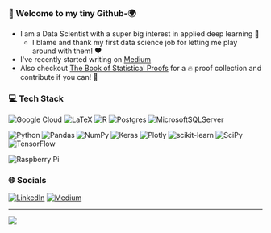 ### 👋 Welcome to my tiny Github-🌍

- I am a Data Scientist with a super big interest in applied deep learning 🎢 
  - I blame and thank my first data science job for letting me play around with them! :heart:
- I've recently started writing on [Medium](https://medium.com/@majapavlo)
- Also checkout [The Book of Statistical Proofs](https://statproofbook.github.io/P/norm-cdf) for a 🔥 proof collection and contribute if you can! 👀

<!-- update permalink when wanting to change the svg displays (not using permalinks anymore now!) -->
<!-- <img align="left" width="390" alt="🌱" src="https://github.com/majapavlo/majapavlo/blob/main/achievements.svg"> -->
<!-- <img align="left" width="400" alt="💞️" src="https://github.com/majapavlo/majapavlo/blob/main/metrics.plugin.topics.icons.svg"> -->

### 💻 Tech Stack
![Google Cloud](https://img.shields.io/badge/Google%20Cloud-%234285F4.svg?style=flat&logo=google-cloud&logoColor=white) ![LaTeX](https://img.shields.io/badge/latex-%23008080.svg?style=flat&logo=latex&logoColor=white) ![R](https://img.shields.io/badge/r-%23276DC3.svg?style=flat&logo=r&logoColor=white) ![Postgres](https://img.shields.io/badge/postgres-%23316192.svg?style=flat&logo=postgresql&logoColor=white) ![MicrosoftSQLServer](https://img.shields.io/badge/Microsoft%20SQL%20Sever-CC2927?style=flat&logo=microsoft%20sql%20server&logoColor=white)

![Python](https://img.shields.io/badge/python-3670A0?style=flat&logo=python&logoColor=ffdd54) ![Pandas](https://img.shields.io/badge/pandas-%23150458.svg?style=flat&logo=pandas&logoColor=white) ![NumPy](https://img.shields.io/badge/numpy-%23013243.svg?style=flat&logo=numpy&logoColor=white) ![Keras](https://img.shields.io/badge/Keras-%23D00000.svg?style=flat&logo=Keras&logoColor=white) ![Plotly](https://img.shields.io/badge/Plotly-%233F4F75.svg?style=flat&logo=plotly&logoColor=white) ![scikit-learn](https://img.shields.io/badge/scikit--learn-%23F7931E.svg?style=flat&logo=scikit-learn&logoColor=white) ![SciPy](https://img.shields.io/badge/SciPy-%230C55A5.svg?style=flat&logo=scipy&logoColor=%white) ![TensorFlow](https://img.shields.io/badge/TensorFlow-%23FF6F00.svg?style=flat&logo=TensorFlow&logoColor=white)

![Raspberry Pi](https://img.shields.io/badge/-RaspberryPi-C51A4A?style=flat&logo=Raspberry-Pi) 
<!-- ![PyTorch](https://img.shields.io/badge/PyTorch-%23EE4C2C.svg?style=flat&logo=PyTorch&logoColor=white)  -->
<!-- ![Heroku](https://img.shields.io/badge/heroku-%23430098.svg?style=flat&logo=heroku&logoColor=white)  -->
<!-- ![MySQL](https://img.shields.io/badge/mysql-%2300f.svg?style=flat&logo=mysql&logoColor=white)  -->
<!-- ![Arduino](https://img.shields.io/badge/-Arduino-00979D?style=flat&logo=Arduino&logoColor=white) ![Trello](https://img.shields.io/badge/Trello-%23026AA7.svg?style=flat&logo=Trello&logoColor=white)  -->
<!-- ![CSS3](https://img.shields.io/badge/css3-%231572B6.svg?style=flat&logo=css3&logoColor=white) ![HTML5](https://img.shields.io/badge/html5-%23E34F26.svg?style=flat&logo=html5&logoColor=white) ![Java](https://img.shields.io/badge/java-%23ED8B00.svg?style=flat&logo=java&logoColor=white) ![Markdown](https://img.shields.io/badge/markdown-%23000000.svg?style=flat&logo=markdown&logoColor=white) -->

<!-- ### 📊 GitHub Stats :
![](https://github-readme-stats.vercel.app/api?username=majapavlo&theme=omni&hide_border=true&include_all_commits=false&count_private=true)<br/>
![](https://github-readme-streak-stats.herokuapp.com/?user=majapavlo&theme=omni&hide_border=true)<br/>
![](https://github-readme-stats.vercel.app/api/top-langs/?username=majapavlo&theme=omni&hide_border=true&include_all_commits=false&count_private=true&layout=compact)
 -->
<!-- ### 🏆 GitHub Trophies
![](https://github-profile-trophy.vercel.app/?username=majapavlo&theme=dracula&no-frame=true&no-bg=true&margin-w=4) -->


### 🌐 Socials
[![LinkedIn](https://img.shields.io/badge/LinkedIn-%230077B5.svg?logo=linkedin&logoColor=white)](https://linkedin.com/in/maja-pavlovic) [![Medium](https://img.shields.io/badge/Medium-12100E?logo=medium&logoColor=white)](https://medium.com/@majapavlo) 

---
<!-- [![](https://visitcount.itsvg.in/api?id=majapavlo&icon=5&color=12)](https://visitcount.itsvg.in) -->

<a href="https://visitcount.itsvg.in">
  <img src="https://visitcount.itsvg.in/api?id=majapavlo&label=&color=12&icon=5&pretty=true" />
</a>

<!-- Mithilfe von https://gprm.itsvg.in/ erstellt -->

<!---
- I'm interested in applied deep learning 🎢
- 👀 I’m interested in ...
- 🌱 I’m currently learning ...
- 💞️ I’m looking to collaborate on ...
- 📫 How to reach me ..
ma-pavlo/ma-pavlo is a ✨ special ✨ repository because its `README.md` (this file) appears on your GitHub profile.
You can click the Preview link to take a look at your changes.
--->
